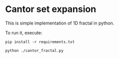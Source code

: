 # Cantor set expansion

This is simple implementation of 1D fractal in python.

To run it, execute:
```
pip install -r requirements.txt
```

```
python ./cantor_fractal.py
```
